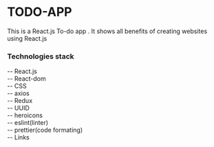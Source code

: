 # TODO-APP

This is a React.js To-do app . It shows all benefits of creating websites using React.js 

<h3>Technologies stack </h3> 

-- React.js<br>
-- React-dom<br>
-- CSS<br>
-- axios<br>
-- Redux<br>
-- UUID<br>
-- heroicons<br>
-- eslint(linter)<br>
-- prettier(code formating)<br>
-- Links<br>


